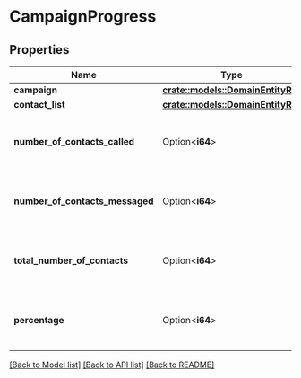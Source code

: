 # CampaignProgress

## Properties

Name | Type | Description | Notes
------------ | ------------- | ------------- | -------------
**campaign** | [**crate::models::DomainEntityRef**](DomainEntityRef.md) |  | 
**contact_list** | [**crate::models::DomainEntityRef**](DomainEntityRef.md) |  | 
**number_of_contacts_called** | Option<**i64**> | Number of contacts called during the campaign | [optional][readonly]
**number_of_contacts_messaged** | Option<**i64**> | Number of contacts messaged during the campaign | [optional][readonly]
**total_number_of_contacts** | Option<**i64**> | Total number of contacts in the campaign | [optional][readonly]
**percentage** | Option<**i64**> | Percentage of contacts processed during the campaign | [optional][readonly]

[[Back to Model list]](../README.md#documentation-for-models) [[Back to API list]](../README.md#documentation-for-api-endpoints) [[Back to README]](../README.md)


